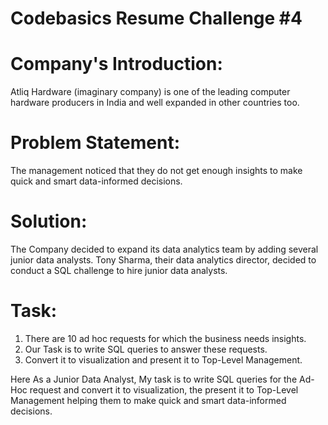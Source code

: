# Codebasics Resume Challenge #4

# Company's Introduction:
Atliq Hardware (imaginary company) is one of the leading computer hardware producers in India and well expanded in other countries too.

# Problem Statement:
The management noticed that they do not get enough insights to make quick and smart data-informed decisions.

# Solution:
The Company decided to expand its data analytics team by adding several junior data analysts. Tony Sharma, their data analytics director, decided to conduct a SQL challenge to hire junior data analysts.

# Task:
1. There are 10 ad hoc requests for which the business needs insights.
2. Our Task is to write SQL queries to answer these requests.
3. Convert it to visualization and present it to Top-Level Management.

Here As a Junior Data Analyst, My task is to write SQL queries for the Ad-Hoc request and convert it to visualization,
the present it to Top-Level Management helping them to make quick and smart data-informed decisions.




